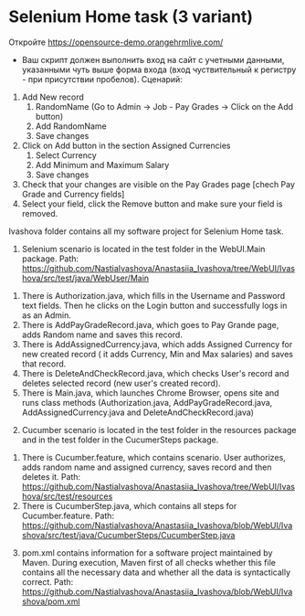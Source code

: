 # Selenium Home task (3 variant)

Откройте https://opensource-demo.orangehrmlive.com/
- Ваш скрипт должен выполнить вход на сайт с учетными данными, указанными чуть выше форма входа (вход чуствительный к регистру - при присутствии пробелов).
Сценарий:
1. Add New record 
    1) RandomName  (Go to Admin -> Job - Pay Grades -> Click on the Add button)
    2) Add RandomName
    3) Save changes
2. Click on Add button in the section Assigned Currencies
    1) Select Currency
    2) Add Minimum and Maximum Salary
    3) Save changes          
5. Check that your changes are visible on the Pay Grades page [chech Pay Grade and Currency fields]
6. Select your field, click the Remove button and make sure your field is removed.

Ivashova folder contains all my software project for Selenium Home task.

1) Selenium scenario is located in the test folder in the WebUI.Main package.
Path: https://github.com/NastiaIvashova/Anastasiia_Ivashova/tree/WebUI/Ivashova/src/test/java/WebUser/Main
1. There is Authorization.java, which fills in the Username and Password text fields. Then he clicks on the Login button and successfully logs in as an Admin. 
2. There is AddPayGradeRecord.java, which goes to Pay Grande page, adds Random name and saves this record.
3. There is AddAssignedCurrency.java, which adds Assigned Currency for new created record ( it adds Currency, Min and Max salaries) and saves that record.
4. There is DeleteAndCheckRecord.java, which checks User's record and deletes selected record (new user's created record).
5. There is Main.java, which launches Chrome Browser, opens site and runs class methods (Authorization.java, AddPayGradeRecord.java, AddAssignedCurrency.java and DeleteAndCheckRecord.java)

2) Cucumber scenario is located in the test folder in the resources package and in the test folder in the CucumerSteps package.
1. There is Cucumber.feature, which contains scenario. User authorizes, adds random name and assigned currency, saves record and then deletes it.
Path: https://github.com/NastiaIvashova/Anastasiia_Ivashova/tree/WebUI/Ivashova/src/test/resources
2. There is CucumberStep.java, which contains all steps for Cucumber.feature.
Path: https://github.com/NastiaIvashova/Anastasiia_Ivashova/blob/WebUI/Ivashova/src/test/java/CucumberSteps/CucumberStep.java

3) pom.xml contains information for a software project maintained by Maven. During execution, Maven first of all checks whether this file contains all the necessary data and whether all the data is syntactically correct. 
Path: https://github.com/NastiaIvashova/Anastasiia_Ivashova/blob/WebUI/Ivashova/pom.xml
